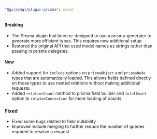 ```yaml
---
'@giraphql/plugin-prisma': minor
---
```


#### Breaking

- The Prisma plugin had been re-designed to use a prisma-generator to generate more efficient types.  This requires new additional setup
- Restored the original API that used model names as strings rather than passing in prisma delegates.

#### New

- Added support for `include` options on `prismaObject` and `prismaNode` types that are automatically loaded.  This allows fields defined directly on those types to use nested relations without making additional requests.
- Added `relationCount` method to prisma field builder and `totalCount` option to `relatedConnection` for more loading of counts.

### Fixed

- Fixed some bugs related to field nullability
- Improved include merging to further reduce the number of queries required to resolve a request
